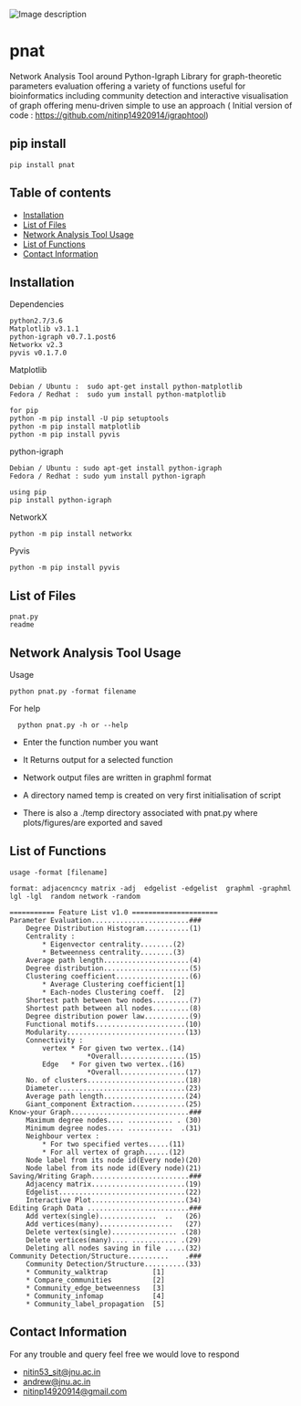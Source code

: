 ![Image description](https://miro.medium.com/max/2978/1*rmq7bd3GFjcwfXtkrBQaPQ.png)
# pnat
Network Analysis Tool around Python-Igraph Library for  graph-theoretic parameters evaluation offering a variety of functions useful for bioinformatics including community detection and interactive visualisation of graph  offering menu-driven simple to use an approach
( Initial version of code : https://github.com/nitinp14920914/igraphtool)

## pip install 

	pip install pnat


## Table of contents
* [Installation](#installation)
* [List of Files](#list-of-contents)
* [Network Analysis Tool Usage](#Netwowrk-analysis-tool-usage)
* [List of Functions](#List-of-functions) 
* [Contact Information](#contact-information)

## Installation

Dependencies 
	  
    python2.7/3.6
	Matplotlib v3.1.1
	python-igraph v0.7.1.post6
	Networkx v2.3
	pyvis v0.1.7.0

Matplotlib

	Debian / Ubuntu :  sudo apt-get install python-matplotlib
	Fedora / Redhat :  sudo yum install python-matplotlib

	for pip
	python -m pip install -U pip setuptools
	python -m pip install matplotlib
	python -m pip install pyvis
	

python-igraph

	Debian / Ubuntu : sudo apt-get install python-igraph
	Fedora / Redhat : sudo yum install python-igraph

	using pip
	pip install python-igraph

NetworkX

	python -m pip install networkx
	
Pyvis
	
	python -m pip install pyvis
	


## List of Files 

    pnat.py
    readme

## Network Analysis Tool Usage

Usage 
	
    python pnat.py -format filename
	
For help 
	
	  python pnat.py -h or --help

* Enter the function number you want 

* It Returns output for a selected function 

* Network output files are written in graphml format

* A directory named temp is created on very first initialisation of script  

* There is also a ./temp directory associated with pnat.py where plots/figures/are exported and saved  


## List of Functions 
        
 	usage -format [filename]

	format: adjacencncy matrix -adj  edgelist -edgelist  graphml -graphml  lgl -lgl  random network -random
 
	=========== Feature List v1.0 =====================
	Parameter Evaluation........................###
		Degree Distribution Histogram...........(1)
		Centrality : 
			* Eigenvector centrality........(2)
			* Betweenness centrality........(3)
		Average path length.....................(4)
		Degree distribution.....................(5)
		Clustering coefficient..................(6)
			* Average Clustering coefficient[1]
			* Each-nodes Clustering coeff.  [2]
		Shortest path between two nodes.........(7)
		Shortest path between all nodes.........(8)
		Degree distribution power law...........(9)
		Functional motifs......................(10)
		Modularity.............................(13)
		Connectivity : 
			vertex * For given two vertex..(14)
		       	       *Overall................(15)
			Edge   * For given two vertex..(16)
		       	       *Overall................(17)
		No. of clusters........................(18)
		Diameter...............................(23)
		Average path length....................(24)
		Giant_component Extraction.............(25)
	Know-your Graph.............................###
		Maximum degree nodes.... ........... . (30)
		Minimum degree nodes.... ...........  .(31)
		Neighbour vertex : 
			* For two specified vertes.....(11)
			* For all vertex of graph......(12)
		Node label from its node id(Every node)(20)
		Node label from its node id(Every node)(21)
	Saving/Writing Graph........................###
		Adjacency matrix.......................(19)
		Edgelist...............................(22)
		Interactive Plot.......................(34)
	Editing Graph Data .........................###
		Add vertex(single)..............  ..   (26)
		Add vertices(many)..................   (27)
		Delete vertex(single)................ .(28)
		Delete vertices(many).... ........... .(29)
		Deleting all nodes saving in file .....(32)
	Community Detection/Structure..........    .###
		Community Detection/Structure..........(33)
		* Community_walktrap           [1]
		* Compare_communities          [2]
		* Community_edge_betweenness   [3]
		* Community_infomap            [4]
		* Community_label_propagation  [5]

## Contact Information

For any trouble and query feel free we would love to respond 
 
* nitin53_sit@jnu.ac.in
* andrew@jnu.ac.in
* nitinp14920914@gmail.com



